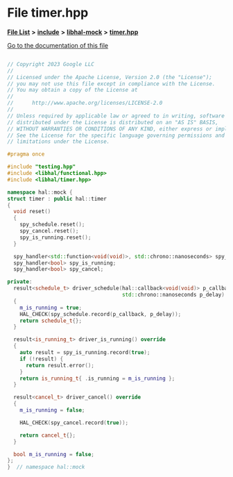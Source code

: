 

# File timer.hpp

[**File List**](files.md) **>** [**include**](dir_cba0faac6e93618a6e2539705915bd70.md) **>** [**libhal-mock**](dir_24679974995b72317f1fb09ac5dd2fb9.md) **>** [**timer.hpp**](libhal-mock_2timer_8hpp.md)

[Go to the documentation of this file](libhal-mock_2timer_8hpp.md)

```C++

// Copyright 2023 Google LLC
//
// Licensed under the Apache License, Version 2.0 (the "License");
// you may not use this file except in compliance with the License.
// You may obtain a copy of the License at
//
//      http://www.apache.org/licenses/LICENSE-2.0
//
// Unless required by applicable law or agreed to in writing, software
// distributed under the License is distributed on an "AS IS" BASIS,
// WITHOUT WARRANTIES OR CONDITIONS OF ANY KIND, either express or implied.
// See the License for the specific language governing permissions and
// limitations under the License.

#pragma once

#include "testing.hpp"
#include <libhal/functional.hpp>
#include <libhal/timer.hpp>

namespace hal::mock {
struct timer : public hal::timer
{
  void reset()
  {
    spy_schedule.reset();
    spy_cancel.reset();
    spy_is_running.reset();
  }

  spy_handler<std::function<void(void)>, std::chrono::nanoseconds> spy_schedule;
  spy_handler<bool> spy_is_running;
  spy_handler<bool> spy_cancel;

private:
  result<schedule_t> driver_schedule(hal::callback<void(void)> p_callback,
                                     std::chrono::nanoseconds p_delay) override
  {
    m_is_running = true;
    HAL_CHECK(spy_schedule.record(p_callback, p_delay));
    return schedule_t{};
  }

  result<is_running_t> driver_is_running() override
  {
    auto result = spy_is_running.record(true);
    if (!result) {
      return result.error();
    }
    return is_running_t{ .is_running = m_is_running };
  }

  result<cancel_t> driver_cancel() override
  {
    m_is_running = false;

    HAL_CHECK(spy_cancel.record(true));

    return cancel_t{};
  }

  bool m_is_running = false;
};
}  // namespace hal::mock

```

